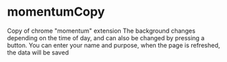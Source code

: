 # momentumCopy
Copy of chrome "momentum" extension
The background changes depending on the time of day, and can also be changed by pressing a button. You can enter your name and purpose, when the page is refreshed, the data will be saved
